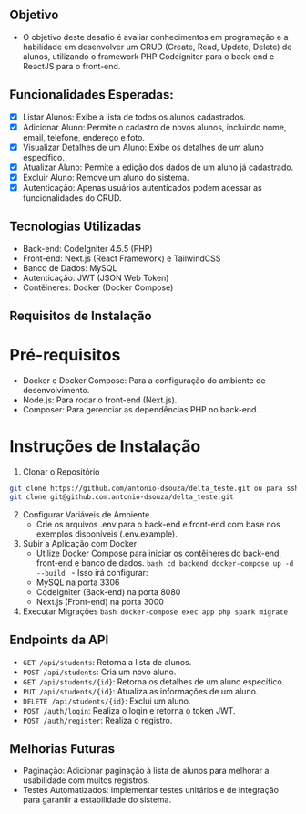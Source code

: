 ## Objetivo
- O objetivo deste desafio é avaliar conhecimentos em programação e a
habilidade em desenvolver um CRUD (Create, Read, Update, Delete) de alunos, utilizando
o framework PHP Codeigniter para o back-end e ReactJS para o front-end.

## Funcionalidades Esperadas:

- [x] Listar Alunos: Exibe a lista de todos os alunos cadastrados.
- [x] Adicionar Aluno: Permite o cadastro de novos alunos, incluindo nome, email, telefone, endereço e foto.
- [x] Visualizar Detalhes de um Aluno: Exibe os detalhes de um aluno específico.
- [x] Atualizar Aluno: Permite a edição dos dados de um aluno já cadastrado.
- [x] Excluir Aluno: Remove um aluno do sistema.
- [x] Autenticação: Apenas usuários autenticados podem acessar as funcionalidades do CRUD.

## Tecnologias Utilizadas
- Back-end: CodeIgniter 4.5.5 (PHP)
- Front-end: Next.js (React Framework) e TailwindCSS
- Banco de Dados: MySQL
- Autenticação: JWT (JSON Web Token)
- Contêineres: Docker (Docker Compose)

## Requisitos de Instalação
# Pré-requisitos
- Docker e Docker Compose: Para a configuração do ambiente de desenvolvimento.
- Node.js: Para rodar o front-end (Next.js).
- Composer: Para gerenciar as dependências PHP no back-end.

# Instruções de Instalação
  1. Clonar o Repositório
  ```bash
  git clone https://github.com/antonio-dsouza/delta_teste.git ou para ssh
  git clone git@github.com:antonio-dsouza/delta_teste.git
  ```
  2. Configurar Variáveis de Ambiente
     - Crie os arquivos .env para o back-end e front-end com base nos exemplos disponíveis (.env.example).
  3. Subir a Aplicação com Docker
     - Utilize Docker Compose para iniciar os contêineres do back-end, front-end e banco de dados.
    ```bash
    cd backend
    docker-compose up -d --build
    ```
    - Isso irá configurar:
      - MySQL na porta 3306
      - CodeIgniter (Back-end) na porta 8080
      - Next.js (Front-end) na porta 3000
  4. Executar Migrações
    ```bash
    docker-compose exec app php spark migrate
    ```
## Endpoints da API
- ```GET /api/students```: Retorna a lista de alunos.
- ```POST /api/students```: Cria um novo aluno.
- ```GET /api/students/{id}```: Retorna os detalhes de um aluno específico.
- ```PUT /api/students/{id}```: Atualiza as informações de um aluno.
- ```DELETE /api/students/{id}```: Exclui um aluno.
- ```POST /auth/login```: Realiza o login e retorna o token JWT.
- ```POST /auth/register```: Realiza o registro.

## Melhorias Futuras
- Paginação: Adicionar paginação à lista de alunos para melhorar a usabilidade com muitos registros.
- Testes Automatizados: Implementar testes unitários e de integração para garantir a estabilidade do sistema.
